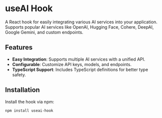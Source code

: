 # useAI Hook

A React hook for easily integrating various AI services into your application. Supports popular AI services like OpenAI, Hugging Face, Cohere, DeepAI, Google Gemini, and custom endpoints.

## Features

- **Easy Integration**: Supports multiple AI services with a unified API.
- **Configurable**: Customize API keys, models, and endpoints.
- **TypeScript Support**: Includes TypeScript definitions for better type safety.

## Installation

Install the hook via npm:

```bash
npm install useai-hook
